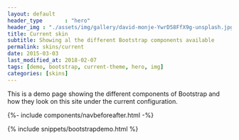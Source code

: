 ```yaml
---
layout: default
header_type       : "hero"
header_img : "./assets/img/gallery/david-monje-YwrD58FfX9g-unsplash.jpg"
title: Current skin
subtitle: Showing al the different Bootstrap components available
permalink: skins/current
date: 2015-03-03
last_modified_at: 2018-02-07
tags: [demo, bootstrap, current-theme, hero, img]
categories: [skins]
---
```



This is a demo page showing the different components of Bootstrap and how they look on this site under the current configuration.


{%- include components/navbeforeafter.html -%}


{% include snippets/bootstrapdemo.html  %}
